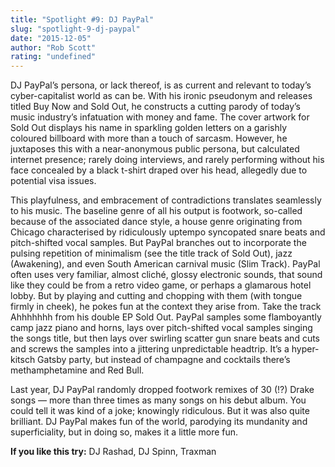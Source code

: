 ```yaml
---
title: "Spotlight #9: DJ PayPal"
slug: "spotlight-9-dj-paypal"
date: "2015-12-05"
author: "Rob Scott"
rating: "undefined"
---
```


DJ PayPal’s persona, or lack thereof, is as current and relevant to today’s cyber-capitalist world as can be. With his ironic pseudonym and releases titled Buy Now and Sold Out, he constructs a cutting parody of today’s music industry’s infatuation with money and fame. The cover artwork for Sold Out displays his name in sparkling golden letters on a garishly coloured billboard with more than a touch of sarcasm. However, he juxtaposes this with a near-anonymous public persona, but calculated internet presence; rarely doing interviews, and rarely performing without his face concealed by a black t-shirt draped over his head, allegedly due to potential visa issues.

This playfulness, and embracement of contradictions translates seamlessly to his music. The baseline genre of all his output is footwork, so-called because of the associated dance style, a house genre originating from Chicago characterised by ridiculously uptempo syncopated snare beats and pitch-shifted vocal samples. But PayPal branches out to incorporate the pulsing repetition of minimalism (see the title track of Sold Out), jazz (Awakening), and even South American carnival music (Slim Track). PayPal often uses very familiar, almost cliché, glossy electronic sounds, that sound like they could be from a retro video game, or perhaps a glamarous hotel lobby. But by playing and cutting and chopping with them (with tongue firmly in cheek), he pokes fun at the context they arise from. Take the track Ahhhhhhh from his double EP Sold Out. PayPal samples some flamboyantly camp jazz piano and horns, lays over pitch-shifted vocal samples singing the songs title, but then lays over swirling scatter gun snare beats and cuts and screws the samples into a jittering unpredictable headtrip. It’s a hyper-kitsch Gatsby party, but instead of champagne and cocktails there’s methamphetamine and Red Bull.

Last year, DJ PayPal randomly dropped footwork remixes of 30 (!?) Drake songs — more than three times as many songs on his debut album. You could tell it was kind of a joke; knowingly ridiculous. But it was also quite brilliant. DJ PayPal makes fun of the world, parodying its mundanity and superficiality, but in doing so, makes it a little more fun.

**If you like this try:** DJ Rashad, DJ Spinn, Traxman

